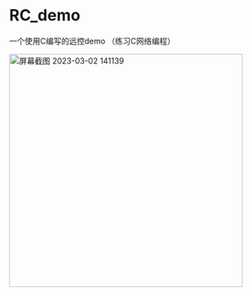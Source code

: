 # RC_demo
一个使用C编写的远控demo  （练习C网络编程）


<img width="422" alt="屏幕截图 2023-03-02 141139" src="https://user-images.githubusercontent.com/44966823/222346496-774e4506-2c16-4344-92b8-d1f5db94516c.png">
